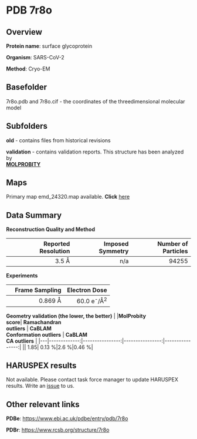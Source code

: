 # PDB 7r8o

## Overview

**Protein name**: surface glycoprotein

**Organism**: SARS-CoV-2

**Method**: Cryo-EM



## Basefolder

7r8o.pdb and 7r8o.cif - the coordinates of the threedimensional molecular model

## Subfolders



**old** - contains files from historical revisions

**validation** - contains validation reports. This structure has been analyzed by <br>  [**MOLPROBITY**](https://github.com/thorn-lab/coronavirus_structural_task_force/tree/master/pdb/surface_glycoprotein/SARS-CoV-2/7r8o/validation/molprobity)    



## Maps

Primary map emd_24320.map available. **Click** [here](http://ftp.wwpdb.org/pub/emdb/structures/EMD-24320/map/) 

## Data Summary
**Reconstruction Quality and Method**

|   | Reported Resolution | Imposed Symmetry | Number of Particles |
|---|-------------:|----------------:|--------------:|
|   |3.5 Å|n/a|94255|

**Experiments**

|   | Frame Sampling | Electron Dose |
|---|-------------:|----------------:|
|   |0.869 Å|60.0 e<sup>-</sup>/Å<sup>2</sup>|

**Geometry validation (the lower, the better)**
|   |**MolProbity<br>score**| **Ramachandran<br>outliers** | **CaBLAM<br>Conformation outliers** | **CaBLAM<br>CA outliers** |
|---|-------------:|----------------:|----------------:|----------------:|
||  1.85|  0.13 %|2.6 %|0.46 %|

## HARUSPEX results

Not available. Please contact task force manager to update HARUSPEX results. Write an [issue](https://github.com/thorn-lab/coronavirus_structural_task_force/issues) to us.

## Other relevant links 
**PDBe**:  https://www.ebi.ac.uk/pdbe/entry/pdb/7r8o
 
**PDBr**: https://www.rcsb.org/structure/7r8o 
